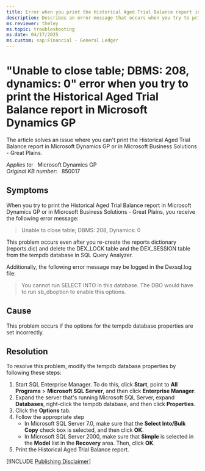 ```yaml
---
title: Error when you print the Historical Aged Trial Balance report in Microsoft Dynamics GP
description: Describes an error message that occurs when you try to print the Historical Aged Trial Balance report in Microsoft Dynamics GP.
ms.reviewer: theley
ms.topic: troubleshooting
ms.date: 04/17/2025
ms.custom: sap:Financial - General Ledger
---
```

# "Unable to close table; DBMS: 208, dynamics: 0" error when you try to print the Historical Aged Trial Balance report in Microsoft Dynamics GP

The article solves an issue where you can't print the Historical Aged Trial Balance report in Microsoft Dynamics GP or in Microsoft Business Solutions - Great Plains.

_Applies to:_ &nbsp; Microsoft Dynamics GP  
_Original KB number:_ &nbsp; 850017

## Symptoms

When you try to print the Historical Aged Trial Balance report in Microsoft Dynamics GP or in Microsoft Business Solutions - Great Plains, you receive the following error message:
> Unable to close table; DBMS: 208, Dynamics: 0

This problem occurs even after you re-create the reports dictionary (reports.dic) and delete the DEX_LOCK table and the DEX_SESSION table from the tempdb database in SQL Query Analyzer.

Additionally, the following error message may be logged in the Dexsql.log file:
> You cannot run SELECT INTO in this database. The DBO would have to run sb_dboption to enable this options.

## Cause

This problem occurs if the options for the tempdb database properties are set incorrectly.

## Resolution

To resolve this problem, modify the tempdb database properties by following these steps:

1. Start SQL Enterprise Manager. To do this, click **Start**, point to **All Programs** > **Microsoft SQL Server**, and then click **Enterprise Manager**.
1. Expand the server that's running Microsoft SQL Server, expand **Databases**, right-click the tempdb database, and then click **Properties**.
1. Click the **Options** tab.
1. Follow the appropriate step
    - In Microsoft SQL Server 7.0, make sure that the **Select Into/Bulk Copy** check box is selected, and then click **OK**.
    - In Microsoft SQL Server 2000, make sure that **Simple** is selected in the **Model** list in the **Recovery** area. Then, click **OK**.
1. Print the Historical Aged Trial Balance report.

[!INCLUDE [Publishing Disclaimer](../../includes/publishing-disclaimer.md)]

